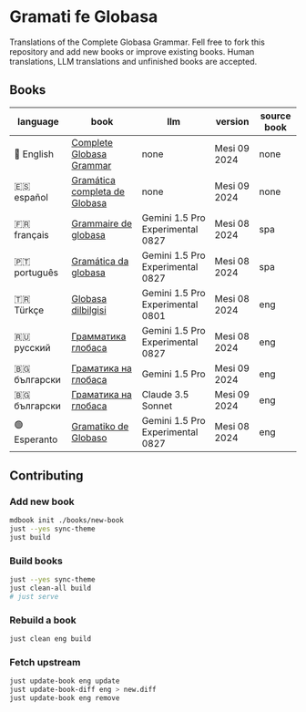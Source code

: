 # Gramati fe Globasa

Translations of the Complete Globasa Grammar. Fell free to fork this repository and add new books or improve existing books. Human translations, LLM translations and unfinished books are accepted.

## Books

| language | book  | llm | version | source book |
| -------- | ----- | --- | ------- | ----------- |
| 🏴󠁧󠁢󠁥󠁮󠁧󠁿 English | [Complete Globasa Grammar](https://salif.github.io/gramati-fe-globasa/eng/) | none | Mesi 09 2024 | none |
| 🇪🇸 español | [Gramática completa de Globasa](https://salif.github.io/gramati-fe-globasa/spa/) | none | Mesi 09 2024 | none |
| 🇫🇷 français | [Grammaire de globasa](https://salif.github.io/gramati-fe-globasa/fr-gemini/) | Gemini 1.5 Pro Experimental 0827 | Mesi 08 2024 | spa |
| 🇵🇹 português | [Gramática da globasa](https://salif.github.io/gramati-fe-globasa/pt-gemini/) | Gemini 1.5 Pro Experimental 0827 | Mesi 08 2024 | spa |
| 🇹🇷 Türkçe | [Globasa dilbilgisi](https://salif.github.io/gramati-fe-globasa/tr-gemini/) | Gemini 1.5 Pro Experimental 0801 | Mesi 08 2024 | eng |
| 🇷🇺 русский | [Грамматика глобаса](https://salif.github.io/gramati-fe-globasa/ru-gemini/) | Gemini 1.5 Pro Experimental 0827 | Mesi 08 2024 | eng |
| 🇧🇬 български | [Граматика на глобаса](https://salif.github.io/gramati-fe-globasa/bg-gemini/) | Gemini 1.5 Pro | Mesi 09 2024 | eng |
| 🇧🇬 български | [Граматика на глобаса](https://salif.github.io/gramati-fe-globasa/bg-claude/) | Claude 3.5 Sonnet | Mesi 09 2024 | eng |
| 🟢 Esperanto | [Gramatiko de Globaso](https://salif.github.io/gramati-fe-globasa/eo-gemini/) | Gemini 1.5 Pro Experimental 0827 | Mesi 08 2024 | eng |

## Contributing

### Add new book

```sh
mdbook init ./books/new-book
just --yes sync-theme
just build
```

### Build books

```sh
just --yes sync-theme
just clean-all build
# just serve
```

### Rebuild a book

```sh
just clean eng build
```

### Fetch upstream

```sh
just update-book eng update
just update-book-diff eng > new.diff
just update-book eng remove
```
